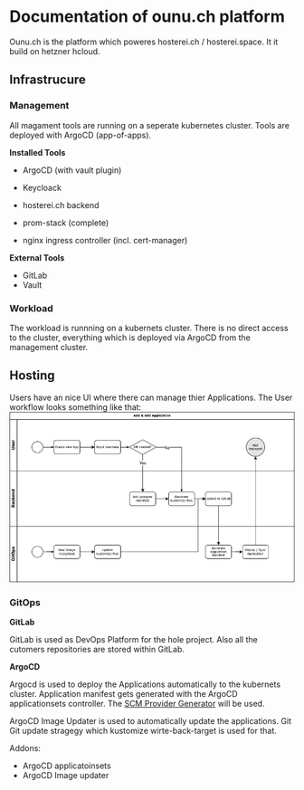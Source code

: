 # Documentation of ounu.ch platform
Ounu.ch is the platform which poweres hosterei.ch / hosterei.space. It it build on hetzner hcloud. 

## Infrastrucure
### Management
All magament tools are running on a seperate kubernetes cluster. Tools are deployed with ArgoCD (app-of-apps).

**Installed Tools**
- ArgoCD (with vault plugin)
- Keycloack
- hosterei.ch backend

- prom-stack (complete)
- nginx ingress controller (incl. cert-manager)

**External Tools**
- GitLab
- Vault

### Workload
The workload is runnning on a kubernets cluster. There is no direct access to the cluster, everything which is deployed via ArgoCD from the management cluster. 



## Hosting
Users have an nice UI where there can manage thier Applications. The User workflow looks something like that:
![User flow](./images/User-process.drawio.png?raw=true "Userprocess")


### GitOps
**GitLab**

GitLab is used as DevOps Platform for the hole project. Also all the cutomers repositories are stored within GitLab. 

**ArgoCD**

Argocd is used to deploy the Applications automatically to the kubernets cluster. Application manifest gets generated with the ArgoCD applicationsets controller. The [SCM Provider Generator](https://argocd-applicationset.readthedocs.io/en/stable/Generators-SCM-Provider/#scm-provider-generator) will be used.

ArgoCD Image Updater is used to automatically update the applications. Git Git update stragegy which kustomize wirte-back-target is used for that. 

Addons:
  - ArgoCD applicatoinsets 
  - ArgoCD Image updater
